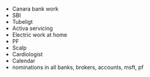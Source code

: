- Canara bank work
- SBI
- Tubeligt
- Activa servicing
- Electric work at home
- PF
- Scalp
- Cardiologist
- Calendar
- nominations in all banks, brokers, accounts, msft, pf
